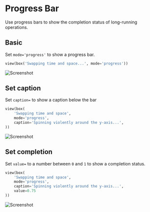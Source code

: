 # Progress Bar

Use progress bars to show the completion status of long-running operations.

## Basic

Set `mode='progress'` to show a progress bar.


```py
view(box('Swapping time and space...', mode='progress'))
```


![Screenshot](assets/screenshots/progress_bar_basic.png)


## Set caption

Set `caption=` to show a caption below the bar


```py
view(box(
    'Swapping time and space',
    mode='progress',
    caption='Spinning violently around the y-axis...',
))
```


![Screenshot](assets/screenshots/progress_bar_caption.png)


## Set completion

Set `value=` to a number between `0` and `1` to show a completion status.


```py
view(box(
    'Swapping time and space',
    mode='progress',
    caption='Spinning violently around the y-axis...',
    value=0.75
))
```


![Screenshot](assets/screenshots/progress_bar_value.png)
